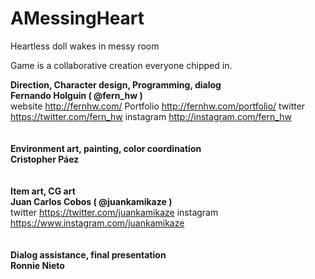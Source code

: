 # AMessingHeart
Heartless doll wakes in messy room



Game is a collaborative creation everyone chipped in.


**Direction, Character design, Programming, dialog** <br />
**Fernando Holguin ( @fern_hw )** <br />
website http://fernhw.com/
Portfolio http://fernhw.com/portfolio/
twitter https://twitter.com/fern_hw
instagram http://instagram.com/fern_hw
 <br />
 <br />
 <br />
**Environment art, painting, color coordination** <br />
**Cristopher Páez**
 <br />
 <br />
 <br />
**Item art, CG art** <br />
**Juan Carlos Cobos ( @juankamikaze )** <br /> 
twitter https://twitter.com/juankamikaze
instagram https://www.instagram.com/juankamikaze
 <br />
 <br />
 <br />
**Dialog assistance, final presentation**  <br />
**Ronnie Nieto**

